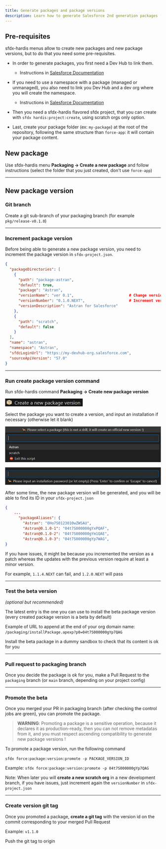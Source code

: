 ```yaml
---
title: Generate packages and package versions
description: Learn how to generate Salesforce 2nd generation packages (2GP) with sfdx-hardis
---
```

<!-- markdownlint-disable MD013 -->

## Pre-requisites

sfdx-hardis menus allow to create new packages and new package versions, but to do that you need some pre-requisites.

- In order to generate packages, you first need a Dev Hub to link them.

  - Instructions in [Salesforce Documentation](https://developer.salesforce.com/docs/atlas.en-us.sfdx_dev.meta/sfdx_dev/sfdx_dev_dev2gp_before_know_orgs.htm)

- If you need to use a namespace with a package (managed or unmanaged), you also need to link you Dev Hub and a dev org where you will create the namespace.

  - Instructions in [Salesforce Documentation](https://developer.salesforce.com/docs/atlas.en-us.sfdx_dev.meta/sfdx_dev/sfdx_dev_dev2gp_create_namespace.htm)

- Then you need a sfdx-hardis flavored sfdx project, that you can create with `sfdx hardis:project:create`, using scratch orgs only option.

- Last, create your package folder (ex: `my-package`) at the root of the repository, following the same structure than `force-app`: it will contain your package content.

## New package

Use sfdx-hardis menu **Packaging -> Create a new package** and follow instructions (select the folder that you just created, don't use `force-app`)

___

## New package version

### Git branch

Create a git sub-branch of your packaging branch (for example `pkg/release-v0.1.0`)

___

### Increment package version

Before being able to generate a new package version, you need to increment the package version in `sfdx-project.json`.

```json
{
  "packageDirectories": [
    {
      "path": "package-astran",
      "default": true,
      "package": "Astran",
      "versionName": "ver 0.1",                         # Change version name here to match the incremented package version
      "versionNumber": "0.1.0.NEXT",                    # Increment version here (Respect SEMVER or you will have errors)
      "versionDescription": "Astran for Salesforce"
    },
    {
      "path": "scratch",
      "default": false
    }
  ],
  "name": "astran",
  "namespace": "Astran",
  "sfdcLoginUrl": "https://my-devhub-org.salesforce.com",
  "sourceApiVersion": "57.0"
}
```

___

### Run create package version command

Run sfdx-hardis command **Packaging -> Create new package version**

![](assets/images/btn-package-version.jpg)

Select the package you want to create a version, and input an installation if necessary (otherwise let it blank)

![](assets/images/select-package.jpg)

![](assets/images/package-password.jpg)

After some time, the new package version will be generated, and you will be able to find its ID in your `sfdx-project.json`

```json
{
    ...
      "packageAliases": {
        "Astran": "0Ho7S0123010wZWSAU",
        "Astran@0.1.0-1": "04t7S000000gYxPQAF",
        "Astran@0.1.0-2": "04t7S000000gYm1QAE",
        "Astran@0.1.0-3": "04t7S000000gYp7WAG",
}
```

If you have issues, it might be because you incremented the version as a patch whereas the updates with the previous version require at least a minor version.

For example, `1.1.4.NEXT` can fail, and `1.2.0.NEXT` will pass

___

### Test the beta version

 _(optional but recommended)_

The latest entry is the one you can use to install the beta package version (every created package version is a beta by default)

Example of URL to append at the end of your org domain name: `/packaging/installPackage.apexp?p0=04t7S000000gYp7QAG`

Install the beta package in a dummy sandbox to check that its content is ok for you

___

### Pull request to packaging branch

Once you decide the package is ok for you, make a Pull Request to the `packaging` branch (or `main` branch, depending on your project config)

___

### Promote the beta

Once you merged your PR in packaging branch (after checking the control jobs are green), you can promote the package.

> **WARNING**: Promoting a package is a sensitive operation, because it declares it as production-ready, then you can not remove metadatas from it, and you must respect ascending compatibility to generate new package versions !

To promote a package version, run the following command

`sfdx force:package:version:promote -p PACKAGE_VERSION_ID`

Example: `sfdx force:package:version:promote -p 04t7S000000gYp7QAG`

Note: When later you will **create a new scratch org** in a new development branch, if you have issues, just increment again the `versionNumber` in `sfdx-project.json`

___

### Create version git tag

Once you promoted a package, **create a git tag** with the version id on the commit corresponding to your merged Pull Request

Example: `v1.1.0`

Push the git tag to origin

